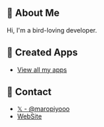 ## 🐤 About Me
Hi, I'm a bird-loving developer.

## 🔨 Created Apps

- [View all my apps](https://maropiyo.com/works/)

## 📨 Contact

- [𝕏 - @maropiyooo](https://x.com/maropiyooo)
- [WebSite](https://maropiyo.com)

<!--
**maropiyo/maropiyo** is a ✨ _special_ ✨ repository because its `README.md` (this file) appears on your GitHub profile.

Here are some ideas to get you started:

- 🔭 I’m currently working on ...
- 🌱 I’m currently learning ...
- 👯 I’m looking to collaborate on ...
- 🤔 I’m looking for help with ...
- 💬 Ask me about ...
- 📫 How to reach me: ...
- 😄 Pronouns: ...
- ⚡ Fun fact: ...
-->
